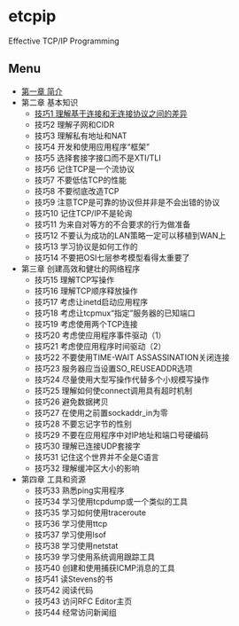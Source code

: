 # etcpip
Effective TCP/IP Programming
## Menu
- [第一章 简介](content/01.md)
- 第二章 基本知识
    - [技巧1 理解基于连接和无连接协议之间的差异](content/02.01.md)
    - 技巧2 理解子网和CIDR
    - 技巧3 理解私有地址和NAT
    - 技巧4 开发和使用应用程序“框架”
    - 技巧5 选择套接字接口而不是XTI/TLI
    - 技巧6 记住TCP是一个流协议
    - 技巧7 不要低估TCP的性能
    - 技巧8 不要彻底改造TCP
    - 技巧9 注意TCP是可靠的协议但并非是不会出错的协议
    - 技巧10 记住TCP/IP不是轮询
    - 技巧11 为来自对等方的不合要求的行为做准备
    - 技巧12 不要认为成功的LAN策略一定可以移植到WAN上
    - 技巧13 学习协议是如何工作的
    - 技巧14 不要把OSI七层参考模型看得太重要了
- 第三章 创建高效和健壮的网络程序
    - 技巧15 理解TCP写操作
    - 技巧16 理解TCP顺序释放操作
    - 技巧17 考虑让inetd启动应用程序
    - 技巧18 考虑让tcpmux“指定”服务器的已知端口
    - 技巧19 考虑使用两个TCP连接
    - 技巧20 考虑使应用程序事件驱动（1）
    - 技巧21 考虑使应用程序时间驱动（2）
    - 技巧22 不要使用TIME-WAIT ASSASSINATION关闭连接
    - 技巧23 服务器应当设置SO_REUSEADDR选项
    - 技巧24 尽量使用大型写操作代替多个小规模写操作
    - 技巧25 理解如何使connect调用具有超时机制
    - 技巧26 避免数据拷贝
    - 技巧27 在使用之前置sockaddr_in为零
    - 技巧28 不要忘记字节的性别
    - 技巧29 不要在应用程序中对IP地址和端口号硬编码
    - 技巧30 理解已连接UDP套接字
    - 技巧31 记住这个世界并不全是C语言
    - 技巧32 理解缓冲区大小的影响
- 第四章 工具和资源
    - 技巧33 熟悉ping实用程序
    - 技巧34 学习使用tcpdump或一个类似的工具
    - 技巧35 学习如何使用traceroute
    - 技巧36 学习使用ttcp
    - 技巧37 学习使用lsof
    - 技巧38 学习使用netstat
    - 技巧39 学习使用系统调用跟踪工具
    - 技巧40 创建和使用捕获ICMP消息的工具
    - 技巧41 读Stevens的书
    - 技巧42 阅读代码
    - 技巧43 访问RFC Editor主页
    - 技巧44 经常访问新闻组
